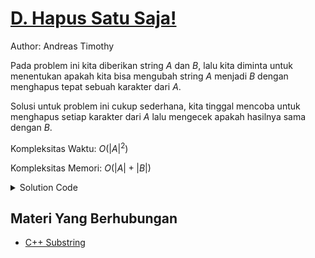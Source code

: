 # [D. Hapus Satu Saja!](https://tlx.toki.id/courses/competitive/chapters/01/problems/D)

Author: Andreas Timothy

Pada problem ini kita diberikan string $A$ dan $B$, lalu kita diminta untuk menentukan apakah kita bisa mengubah string $A$ menjadi $B$ dengan menghapus tepat sebuah karakter dari $A$.

Solusi untuk problem ini cukup sederhana, kita tinggal mencoba untuk menghapus setiap karakter dari $A$ lalu mengecek apakah hasilnya sama dengan $B$.

Kompleksitas Waktu: $O(|A|^2)$

Kompleksitas Memori: $O(|A| + |B|)$

<details>
  <summary>Solution Code</summary>

```c++
#include <bits/stdc++.h>
using namespace std;

string a, b;
bool bisa = false;

int main() {
  cin >> a >> b;
  for (int i = 0; i < a.length(); i++) {
    // Cek apakah a == b apabila karakter ke-i dihapus
    if (a.substr(0, i) + a.substr(i + 1) == b) bisa = true;
  }
  if (bisa)
    cout << "Tentu saja bisa!";
  else
    cout << "Wah, tidak bisa :(";
  cout << '\n';
}
```

</details>

## Materi Yang Berhubungan

- [C++ Substring](https://www.geeksforgeeks.org/substring-in-cpp/)
